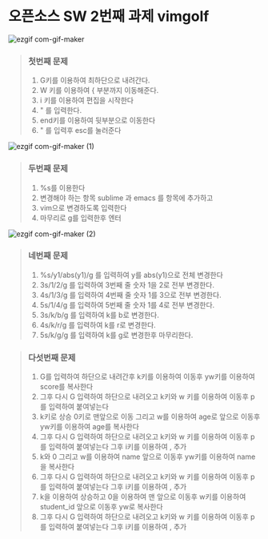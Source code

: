 # 오픈소스 SW 2번째 과제 vimgolf

![ezgif com-gif-maker](https://user-images.githubusercontent.com/94624031/144741119-b58bf838-f72a-405e-bce4-364a98e5bdfe.gif)

> ### 첫번째 문제
> 1) G키를 이용하여 최하단으로 내려간다.　　　　
> 2) W 키를 이용하여 { 부분까지 이동해준다.　　　　
> 3) i 키를 이용하여 편집을 시작한다　　　　
> 4) " 를 입력한다.　　　　
> 5) end키를 이용하여 뒷부분으로 이동한다　　　　
> 6) " 를 입력후 esc를 눌러준다 　

![ezgif com-gif-maker (1)](https://user-images.githubusercontent.com/94624031/144742748-be110134-a823-46fa-af15-f4d23fe78414.gif)
>### 두번째 문제
> 1) %s를 이용한다
> 2) 변경해야 하는 항목 sublime 과 emacs 를 항목에 추가하고
> 3) vim으로 변경하도록 입력한다
> 4) 마무리로 g를 입력한후 엔터



![ezgif com-gif-maker (2)](https://user-images.githubusercontent.com/94624031/144743440-666ab60f-d054-4e25-bd99-6777ee3e46d8.gif)
>### 네번째 문제
> 1) %s/y1/abs(y1)/g 를 입력하여 y를 abs(y1)으로 전체 변경한다
> 2) 3s/1/2/g 를 입력하여 3번째 줄 숫자 1을 2로 전부 변경한다.
> 3) 4s/1/3/g 를 입력하여 4번째 줄 숫자 1를 3으로 전부 변경한다.
> 4) 5s/1/4/g 를 입력하여 5번째 줄 숫자 1를 4로 전부 변경한다.
> 5) 3s/k/b/g 를 입력하여 k를 b로 변경한다.
> 6) 4s/k/r/g 를 입력하여 k를 r로 변경한다.
> 7) 5s/k/g/g 를 입력하여 k를 g로 변경한후 마무리한다.

>### 다섯번째 문제
> 1) G를 입력하여 하단으로 내려간후 k키를 이용하여 이동후 yw키를 이용하여 score를 복사한다
> 2) 그후 다시 G 입력하여 하단으로 내려오고 k키와 w 키를 이용하여 이동후 p를 입력하여 붙여넣는다
> 3) k키로 상승 0키로 맨앞으로 이동 그리고 w를 이용하여 age로 앞으로 이동후 yw키를 이용하여 age를 복사한다 
> 4) 그후 다시 G 입력하여 하단으로 내려오고 k키와 w 키를 이용하여 이동후 p를 입력하여 붙여넣는다 그후 i키를 이용하여 , 추가
> 5) k와 0 그리고 w를 이용하여 name 앞으로 이동후 yw키를 이용하여 name을 복사한다 
> 6) 그후 다시 G 입력하여 하단으로 내려오고 k키와 w 키를 이용하여 이동후 p를 입력하여 붙여넣는다 그후 i키를 이용하여 , 추가
> 7) k을 이용하여 상승하고 0을 이용하여 맨 앞으로 이동후 w키를 이용하여 student_id 앞으로 이동후 yw로 복사한다
> 8) 그후 다시 G 입력하여 하단으로 내려오고 k키와 w 키를 이용하여 이동후 p를 입력하여 붙여넣는다 그후 i키를 이용하여 , 추가
